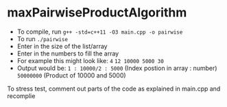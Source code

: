 # maxPairwiseProductAlgorithm

* To compile, run `g++ -std=c++11 -O3 main.cpp -o pairwise`
* To run `./pairwise`
* Enter in the size of the list/array
* Enter in the numbers to fill the array
* For example this might look like:
`4`
`12 10000 5000 30`
* Output would be:
`1 : 10000/2 : 5000` (Index postion in array : number)
`50000000` (Product of 10000 and 5000)

To stress test, comment out parts of the code as explained in main.cpp and recomplie
